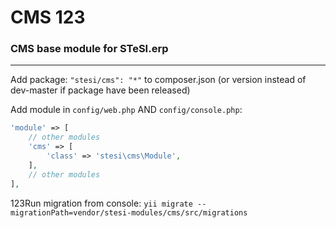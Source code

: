 # CMS 123

### CMS base module for STeSI.erp

--------

Add package: `"stesi/cms": "*"` to composer.json (or version instead of dev-master if package have been released)

Add module in `config/web.php` AND `config/console.php`:

```php
'module' => [
    // other modules
    'cms' => [
        'class' => 'stesi\cms\Module', 
    ],
    // other modules
],
```

123Run migration from console: `yii migrate --migrationPath=vendor/stesi-modules/cms/src/migrations`
